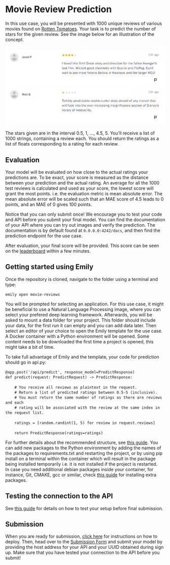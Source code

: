 # Movie Review Prediction
In this use case, you will be presented with 1000 unique reviews of various movies found on <a href="https://www.rottentomatoes.com/">Rotten Tomatoes</a>. Your task is to predict the number of stars for the given review. See the image below for an illustration of the concept.

<p align="center">
  <img src="../images/example.png" width=550>
</p>

The stars given are in the interval 0.5, 1, ..., 4.5, 5. You'll receive a list of 1000 strings, containing a review each. You should return the ratings as a list of floats corresponding to a rating for each review.


## Evaluation
Your model will be evaluated on how close to the actual ratings your predictions are. To be exact, your score is measured as the distance between your prediction and the actual rating. An average for all the 1000 test reviews is calculated and used as your score, the lowest score will grant the most points. i.e. the evaluation metric is mean absolute error. The mean absolute error will be scaled such that an MAE score of 4.5 leads to 0 points, and an MAE of 0 gives 100 points.

Notice that you can only submit once! We encourage you to test your code and API before you submit your final model. You can find the documentation of your API where you can try out images and verify the prediction.
The documentation is by default found at `0.0.0.0:4242/docs`, and then find the prediction endpoint for the use case. 

After evaluation, your final score will be provided. This score can be seen on the <a href="https://amboltio.github.io/DM-i-AI-client/#/leaderboard">leaderboard</a> within a few minutes.

## Getting started using Emily
Once the repository is cloned, navigate to the folder using a terminal and type:
```
emily open movie-reviews
```
You will be prompted for selecting an application. For this use case, it might be beneficial to use a Natural Language Processing image, where you can select your prefered deep learning framework. Afterwards, you will be asked to mount a data folder for your project. This folder should include your data, for the first run it can empty and you can add data later. Then select an editor of your choice to open the Emily template for the use case. A Docker container with a Python environment will be opened. Some content needs to be downloaded the first time a project is opened, this might take a bit of time.

To take full advantage of Emily and the template, your code for prediction should go in api.py:
```
@app.post('/api/predict', response_model=PredictResponse)
def predict(request: PredictRequest) -> PredictResponse:

    # You receive all reviews as plaintext in the request.
    # Return a list of predicted ratings between 0.5-5 (inclusive).
    # You must return the same number of ratings as there are reviews and each
    # rating will be associated with the review at the same index in the request list.

    ratings = [random.randint(1, 5) for review in request.reviews]

    return PredictResponse(ratings=ratings)
```
For further details about the recommended structure, see <a href="https://amboltio.github.io/emily-intro/emily-intro/">this guide</a>.
You can add new packages to the Python environment by adding the names of the packages to requirements.txt and restarting the project, or by using pip install on a terminal within the container which will result in the package being installed temporarily i.e. it is not installed if the project is restarted. <br>
In case you need additional debian packages inside your container, for instance, Git, CMAKE, gcc or similar, check <a href="https://github.com/amboltio/emily-cli/wiki/How-to-add-Debian-packages-to-your-project">this guide</a> for installing extra packages.

## Testing the connection to the API
See <a href="https://amboltio.github.io/emily-intro/deploy/test/">this guide</a> for details on how to test your setup before final submission.

## Submission
When you are ready for submission, <a href="https://amboltio.github.io/emily-intro/deploy/">click here</a> for instructions on how to deploy. Then, head over to the <a href="https://amboltio.github.io/DM-i-AI-client/#/submit">Submission Form</a> and submit your model by providing the host address for your API and your UUID obtained during sign up. Make sure that you have tested your connection to the API before you submit!<br>

